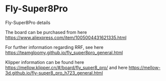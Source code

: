 # Fly-Super8Pro
Fly-Super8Pro details

The board can be purchased from here https://www.aliexpress.com/item/1005004431621335.html

For further information regarding RRF, see here https://teamgloomy.github.io/fly_super8pro_general.html

Klipper information can be found here https://mellow.klipper.cn/#/board/fly_super8_pro/ and here https://mellow-3d.github.io/fly-super8_pro_h723_general.html
